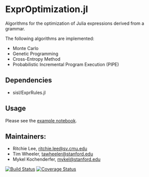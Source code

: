 # ExprOptimization.jl

Algorithms for the optimization of Julia expressions derived from a grammar.  

The following algorithms are implemented:
* Monte Carlo
* Genetic Programming
* Cross-Entropy Method
* Probabilistic Incremental Program Execution (PIPE)

## Dependencies

* sisl/ExprRules.jl

## Usage

Please see the [example notebook](http://nbviewer.ipython.org/github/sisl/ExprOptimization.jl/blob/master/examples/intro.ipynb).


## Maintainers:

* Ritchie Lee, ritchie.lee@sv.cmu.edu
* Tim Wheeler, tawheeler@stanford.edu
* Mykel Kochenderfer, mykel@stanford.edu

[![Build Status](https://travis-ci.org/sisl/ExprOptimization.jl.svg?branch=master)](https://travis-ci.org/sisl/ExprOptimization.jl) [![Coverage Status](https://coveralls.io/repos/sisl/ExprOptimization.jl/badge.svg?branch=master&service=github)](https://coveralls.io/github/sisl/ExprOptimization.jl?branch=master)

